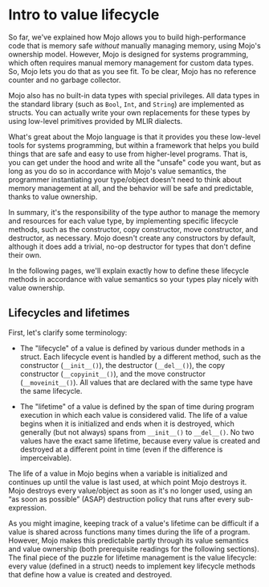 # Intro to value lifecycle
So far, we've explained how Mojo allows you to build high-performance code that
is memory safe _without_ manually managing memory, using Mojo's ownership
model. However, Mojo is designed for
systems programming, which
often requires manual memory management for custom data types. So, Mojo lets
you do that as you see fit. To be clear, Mojo has no reference counter and no
garbage collector.

Mojo also has no built-in data types with special privileges. All data types
in the standard library (such as `Bool`,
`Int`, and
`String`) are implemented as
structs. You can actually write your own
replacements for these types by using low-level primitives provided by
MLIR dialects.

What's great about the Mojo language is that it provides you these low-level
tools for systems programming, but within a framework that helps you build
things that are safe and easy to use from higher-level programs. That is, you
can get under the hood and write all the "unsafe" code you want, but as long as
you do so in accordance with Mojo's value
semantics, the programmer instantiating
your type/object doesn't need to think about memory management at all, and the
behavior will be safe and predictable, thanks to value
ownership.

In summary, it's the responsibility of the type author to manage the memory and
resources for each value type, by implementing specific lifecycle methods, such
as the constructor, copy constructor, move constructor, and destructor, as
necessary. Mojo doesn't create any constructors by default, although it does
add a trivial, no-op destructor for types that don't define their own.

In the following pages, we'll explain exactly how to define these lifecycle
methods in accordance with value semantics so your types play nicely with value
ownership.

## Lifecycles and lifetimes

First, let's clarify some terminology:

- The "lifecycle" of a value is defined by various dunder
methods in a struct.
Each lifecycle event is handled by a different method,
such as the constructor (`__init__()`), the destructor (`__del__()`), the copy
constructor (`__copyinit__()`), and the move constructor (`__moveinit__()`).
All values that are declared with the same type have the same lifecycle.

- The "lifetime" of a value is defined by the span of time during program
execution in which each value is considered valid. The life of a value begins
when it is initialized and ends when it is destroyed, which generally (but not
always) spans from `__init__()` to `__del__()`. No two values have the exact
same lifetime, because every value is created and destroyed at a different
point in time (even if the difference is imperceivable).

The life of a value in Mojo begins when a variable is initialized and continues
up until the value is last used, at which point Mojo destroys it. Mojo destroys
every value/object as soon as it's no longer used, using an “as soon as
possible” (ASAP) destruction policy that runs after every sub-expression.

As you might imagine, keeping track of a value's lifetime can be difficult if a
value is shared across functions many times during the life of a program.
However, Mojo makes this predictable partly through its value
semantics and value
ownership (both prerequisite readings for
the following sections). The final piece of the puzzle for lifetime management
is the value lifecycle: every value (defined in a struct) needs to implement
key lifecycle methods that define how a value is created and destroyed.
